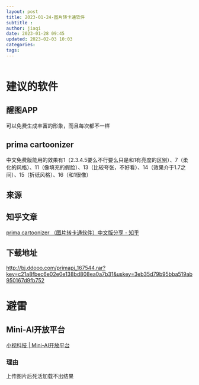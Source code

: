 ```yaml
---
layout: post
title: 2023-01-24-图片转卡通软件
subtitle :
author: jiaqi
date: 2023-01-28 09:45
updated: 2023-02-03 10:03
categories: 
tags:
---
```

```toc
```


# 建议的软件

## 醒图APP

可以免费生成丰富的形象，而且每次都不一样

## prima cartoonizer 

中文免费版能用的效果有1（2.3.4.5要么不行要么只是和1有亮度的区别）、7（柔化的风格）、11（像填充的假脸）、13（比较夸张，不好看）、14（效果介于1.7之间）、15（折纸风格）、16（和1很像）

## 来源
## 知乎文章
[prima cartoonizer （图片转卡通软件）中文版分享 - 知乎](https://zhuanlan.zhihu.com/p/134614702)
## 下载地址
http://bj.ddooo.com/primapj_167544.rar?key=c21a8fbec6e02e0e138bd808ea0a7b31&uskey=3eb35d79b95bba519ab950167d9fb752


# 避雷

## Mini-AI开放平台
[小视科技 | Mini-AI开放平台](https://ai.minivision.cn/#/coreability/cartoon)

### 理由

上传图片后死活加载不出结果